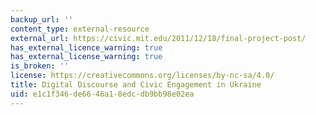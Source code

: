 ```yaml
---
backup_url: ''
content_type: external-resource
external_url: https://civic.mit.edu/2011/12/18/final-project-post/
has_external_licence_warning: true
has_external_license_warning: true
is_broken: ''
license: https://creativecommons.org/licenses/by-nc-sa/4.0/
title: Digital Discourse and Civic Engagement in Ukraine
uid: e1c1f346-de66-46a1-8edc-db9bb98e02ea
---
```

